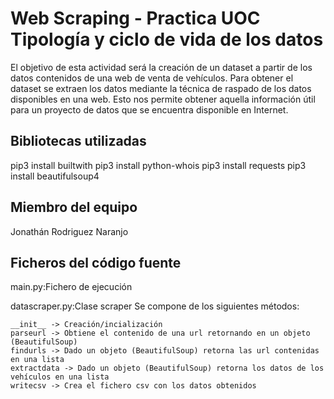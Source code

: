 # Web Scraping - Practica UOC Tipología y ciclo de vida de los datos 

El objetivo de esta actividad será la creación de un dataset a partir de los datos contenidos de una web de venta de vehículos.
Para obtener el dataset se extraen los datos mediante la técnica de raspado de los datos disponibles en una web. Esto nos permite obtener aquella información útil para un proyecto de datos que se encuentra disponible en Internet.

## Bibliotecas utilizadas

pip3 install builtwith
pip3 install python-whois
pip3 install requests
pip3 install beautifulsoup4

## Miembro del equipo

Jonathán Rodriguez Naranjo

## Ficheros del código fuente

main.py:Fichero de ejecución

datascraper.py:Clase scraper 
Se compone de los siguientes métodos:

    __init__ -> Creación/incialización  
    parseurl -> Obtiene el contenido de una url retornando en un objeto (BeautifulSoup)
    findurls -> Dado un objeto (BeautifulSoup) retorna las url contenidas en una lista
    extractdata -> Dado un objeto (BeautifulSoup) retorna los datos de los vehículos en una lista
    writecsv -> Crea el fichero csv con los datos obtenidos 
    
    
   
